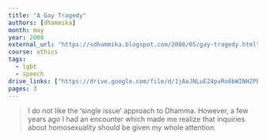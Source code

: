 ```yaml
---
title: "A Gay Tragedy"
authors: [dhammika]
month: may
year: 2008
external_url: "https://sdhammika.blogspot.com/2008/05/gay-tragedy.html"
course: ethics
tags: 
  - lgbt
  - speech
drive_links: ["https://drive.google.com/file/d/1jAoJNLuE24pvRo6bWINHZPb8aHR_7P1F/view?usp=drivesdk"]
pages: 3
---
```


> I do not like the ‘single issue’ approach to Dhamma. However, a few years ago I had an encounter which made me realize that inquiries about homosexuality should be given my whole attention.
